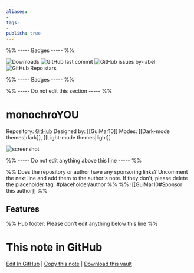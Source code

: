 ```yaml
---
aliases:
- 
tags: 
- 
publish: true
---
```


%% ----- Badges ----- %%

![Downloads](https://img.shields.io/badge/downloads-7006-573E7A?style=for-the-badge&logo=)
![GitHub last commit](https://img.shields.io/github/last-commit/GuiMar10/monochroYOU?color=573E7A&label=last%20update&logo=github&style=for-the-badge)
![GitHub issues by-label](https://img.shields.io/github/issues/GuiMar10/monochroYOU/help%20wanted?color=573E7A&logo=github&style=for-the-badge) 
![GitHub Repo stars](https://img.shields.io/github/stars/GuiMar10/monochroYOU?color=573E7A&logo=github&style=for-the-badge)

%% ----- Badges ----- %%

%% ----- Do not edit this section ----- %%

# monochroYOU

Repository: [GitHub](https://github.com/GuiMar10/monochroYOU)
Designed by: [[GuiMar10]]
Modes: [[Dark-mode themes|dark]], [[Light-mode themes|light]]



![screenshot](https://github.com/GuiMar10/monochroYOU/raw/HEAD/screenshot.png)

%% ----- Do not edit anything above this line ----- %% 

%% Does the repository or author have any sponsoring links? Uncomment the next line and add them to the author's note. If they don't, please delete the placeholder tag: #placeholder/author %%
%% ![[GuiMar10#Sponsor this author]] %%


## Features



%% Hub footer: Please don't edit anything below this line %%

# This note in GitHub

<span class="git-footer">[Edit In GitHub](https://github.dev/obsidian-community/obsidian-hub/blob/main/02%20-%20Community%20Expansions/02.05%20All%20Community%20Expansions/Themes/monochroYOU.md "git-hub-edit-note") | [Copy this note](https://raw.githubusercontent.com/obsidian-community/obsidian-hub/main/02%20-%20Community%20Expansions/02.05%20All%20Community%20Expansions/Themes/monochroYOU.md "git-hub-copy-note") | [Download this vault](https://github.com/obsidian-community/obsidian-hub/archive/refs/heads/main.zip "git-hub-download-vault") </span>
